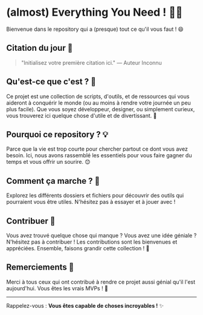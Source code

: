 # (almost) Everything You Need ! 🎉✨

Bienvenue dans le repository qui a (presque) tout ce qu'il vous faut ! 😄

## Citation du jour 🌟

> "Initialisez votre première citation ici." — Auteur Inconnu


## Qu'est-ce que c'est ? 🤔

Ce projet est une collection de scripts, d'outils, et de ressources qui vous aideront à conquérir le monde (ou au moins à rendre votre journée un peu plus facile). Que vous soyez développeur, designer, ou simplement curieux, vous trouverez ici quelque chose d'utile et de divertissant. 🚀

## Pourquoi ce repository ? 💡

Parce que la vie est trop courte pour chercher partout ce dont vous avez besoin. Ici, nous avons rassemblé les essentiels pour vous faire gagner du temps et vous offrir un sourire. 😊

## Comment ça marche ? 🔧

Explorez les différents dossiers et fichiers pour découvrir des outils qui pourraient vous être utiles. N'hésitez pas à essayer et à jouer avec !

## Contribuer 🤝

Vous avez trouvé quelque chose qui manque ? Vous avez une idée géniale ? N'hésitez pas à contribuer ! Les contributions sont les bienvenues et appréciées. Ensemble, faisons grandir cette collection ! 🌱

## Remerciements 🫠

Merci à tous ceux qui ont contribué à rendre ce projet aussi génial qu'il l'est aujourd'hui. Vous êtes les vrais MVPs ! 🌟

---

Rappelez-vous : **Vous êtes capable de choses incroyables !** ✨
